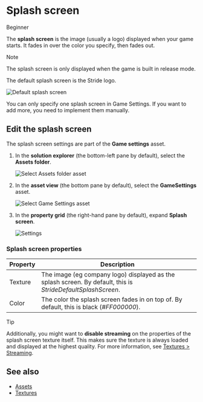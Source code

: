 # Splash screen

<span class="label label-doc-level">Beginner</span>

The **splash screen** is the image (usually a logo) displayed when your game starts. It fades in over the color you specify, then fades out.

> [!Note]
> The splash screen is only displayed when the game is built in release mode.

The default splash screen is the Stride logo.

![Default splash screen](media/StrideDefaultSplashScreen.png)

You can only specify one splash screen in Game Settings. If you want to add more, you need to implement them manually.

## Edit the splash screen

The splash screen settings are part of the **Game settings** asset.

1. In the **solution explorer** (the bottom-left pane by default), select the **Assets folder**.

    ![Select Assets folder asset](media/select-asset-folder.png)

2. In the **asset view** (the bottom pane by default), select the **GameSettings** asset.

    ![Select Game Settings asset](media/select-game-settings-asset.png)

3. In the **property grid** (the right-hand pane by default), expand **Splash screen**.

    ![Settings](media/splash-screen.png)

### Splash screen properties

| Property | Description
|----------|------------
| Texture  | The image (eg company logo) displayed as the splash screen. By default, this is *StrideDefaultSplashScreen*. 
| Color    | The color the splash screen fades in on top of. By default, this is black (*#FF000000*).

>[!Tip]
>Additionally, you might want to **disable streaming** on the properties of the splash screen texture itself. This makes sure the texture is always loaded and displayed at the highest quality. For more information, see [Textures > Streaming](../graphics/textures/streaming.md).

## See also

* [Assets](../game-studio/game-settings.md)
* [Textures](../graphics/textures/index.md)
